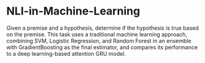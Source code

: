 # NLI-in-Machine-Learning
Given a premise and a hypothesis, determine if the hypothesis is true based on the premise. This task uses a traditional machine learning approach, combining SVM, Logistic Regression, and Random Forest in an ensemble with GradientBoosting as the final estimator, and compares its performance to a deep learning-based attention GRU model.
